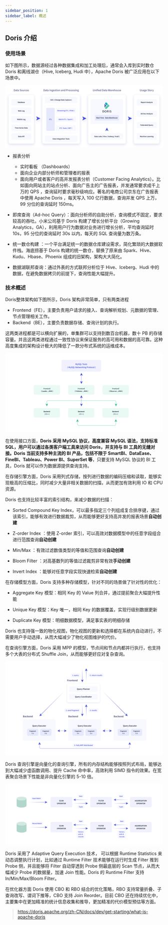 ```yaml
---
sidebar_position: 1
sidebar_label: 概述
---
```


## Doris 介绍

### 使用场景

如下图所示，数据源经过各种数据集成和加工处理后，通常会入库到实时数仓 Doris 和离线湖仓（Hive, Iceberg, Hudi 中），Apache Doris 被广泛应用在以下场景中。

![介绍](./img/sekvbs5ih5rb16wz6n9k.png)

- 报表分析

    - 实时看板 （Dashboards）
    - 面向企业内部分析师和管理者的报表
    - 面向用户或者客户的高并发报表分析（Customer Facing Analytics）。比如面向网站主的站点分析、面向广告主的广告报表，并发通常要求成千上万的 QPS ，查询延时要求毫秒级响应。著名的电商公司京东在广告报表中使用 Apache Doris ，每天写入 100 亿行数据，查询并发 QPS 上万，99 分位的查询延时 150ms。
- 即席查询（Ad-hoc Query）：面向分析师的自助分析，查询模式不固定，要求较高的吞吐。小米公司基于 Doris 构建了增长分析平台（Growing Analytics，GA），利用用户行为数据对业务进行增长分析，平均查询延时 10s，95 分位的查询延时 30s 以内，每天的 SQL 查询量为数万条。

- 统一数仓构建 ：一个平台满足统一的数据仓库建设需求，简化繁琐的大数据软件栈。海底捞基于 Doris 构建的统一数仓，替换了原来由 Spark、Hive、Kudu、Hbase、Phoenix 组成的旧架构，架构大大简化。

- 数据湖联邦查询：通过外表的方式联邦分析位于 Hive、Iceberg、Hudi 中的数据，在避免数据拷贝的前提下，查询性能大幅提升。

### 技术概述

Doris整体架构如下图所示，Doris 架构非常简单，只有两类进程

- Frontend（FE），主要负责用户请求的接入、查询解析规划、元数据的管理、节点管理相关工作。
- Backend（BE），主要负责数据存储、查询计划的执行。

这两类进程都是可以横向扩展的，单集群可以支持到数百台机器，数十 PB 的存储容量。并且这两类进程通过一致性协议来保证服务的高可用和数据的高可靠。这种高度集成的架构设计极大的降低了一款分布式系统的运维成本。

![介绍](./img/mnz20ae3s23vv3e9ltmi.png)

在使用接口方面，**Doris 采用 MySQL 协议，高度兼容 MySQL 语法，支持标准 SQL，用户可以通过各类客户端工具来访问 Doris，并支持与 BI 工具的无缝对接。Doris 当前支持多种主流的 BI 产品，包括不限于 SmartBI、DataEase、FineBI、Tableau、Power BI、SuperSet 等**，只要支持 MySQL 协议的 BI 工具，Doris 就可以作为数据源提供查询支持。

在存储引擎方面，Doris 采用列式存储，按列进行数据的编码压缩和读取，能够实现极高的压缩比，同时减少大量非相关数据的扫描，从而更加有效利用 IO 和 CPU 资源。

Doris 也支持比较丰富的索引结构，来减少数据的扫描：

- Sorted Compound Key Index，可以最多指定三个列组成复合排序键，通过该索引，能够有效进行数据裁剪，从而能够更好支持高并发的报表场景**自动创建**

- Z-order Index ：使用 Z-order 索引，可以高效对数据模型中的任意字段组合进行范围查询**自动创建**

- Min/Max ：有效过滤数值类型的等值和范围查询**自动创建**

- Bloom Filter ：对高基数列的等值过滤裁剪非常有效**手动创建**

- Invert Index ：能够对任意字段实现快速检索**自动创建**

在存储模型方面，Doris 支持多种存储模型，针对不同的场景做了针对性的优化：

- Aggregate Key 模型：相同 Key 的 Value 列合并，通过提前聚合大幅提升性能

- Unique Key 模型：Key 唯一，相同 Key 的数据覆盖，实现行级别数据更新

- Duplicate Key 模型：明细数据模型，满足事实表的明细存储

Doris 也支持强一致的物化视图，物化视图的更新和选择都在系统内自动进行，不需要用户手动选择，从而大幅减少了物化视图维护的代价。

在查询引擎方面，Doris 采用 MPP 的模型，节点间和节点内都并行执行，也支持多个大表的分布式 Shuffle Join，从而能够更好应对复杂查询。

![介绍](./img/vjlmumwyx728uymsgcw0.png)

Doris 查询引擎是向量化的查询引擎，所有的内存结构能够按照列式布局，能够达到大幅减少虚函数调用、提升 Cache 命中率，高效利用 SIMD 指令的效果。在宽表聚合场景下性能是非向量化引擎的 5-10 倍。

![介绍](./img/ck2m3kbnodn28t28vphp.png)

Doris 采用了 Adaptive Query Execution 技术， 可以根据 Runtime Statistics 来动态调整执行计划，比如通过 Runtime Filter 技术能够在运行时生成 Filter 推到 Probe 侧，并且能够将 Filter 自动穿透到 Probe 侧最底层的 Scan 节点，从而大幅减少 Probe 的数据量，加速 Join 性能。Doris 的 Runtime Filter 支持 In/Min/Max/Bloom Filter。

在优化器方面 Doris 使用 CBO 和 RBO 结合的优化策略，RBO 支持常量折叠、子查询改写、谓词下推等，CBO 支持 Join Reorder。目前 CBO 还在持续优化中，主要集中在更加精准的统计信息收集和推导，更加精准的代价模型预估等方面。

> https://doris.apache.org/zh-CN/docs/dev/get-starting/what-is-apache-doris